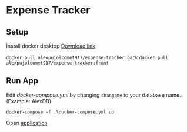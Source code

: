 # Expense Tracker

## Setup

Install docker desktop [Download link](https://desktop.docker.com/win/main/amd64/Docker%20Desktop%20Installer.exe)

`docker pull alexpujolcomet917/expense-tracker:back`
`docker pull alexpujolcomet917/expense-tracker:front`

## Run App

Edit *docker-compose.yml* by changing `changeme` to your database name. (Example: AlexDB)

`docker-compose -f .\docker-compose.yml up`

Open [application](http://localhost:3000/)